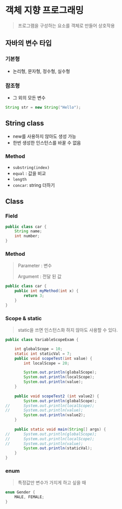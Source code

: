 # 객체 지향 프로그래밍

> 프로그램을 구성하는 요소를 객체로 만들어 상호작용



## 자바의 변수 타입

### 기본형

- 논리형, 문자형, 정수형, 실수형

### 참조형

- 그 외의 모든 변수

```java
String str = new String("Hello");
```



## String class

- new를 사용하지 않아도 생성 가능
- 한번 생성한 인스턴스를 바꿀 수 없음



### Method

- `substring(index)`
- `equal` : 값을 비교
- `length`
- `concar`: string 더하기



## Class

### Field

```java
public class car {
    String name;
    int number;
}
```



### Method

> Parameter : 변수
>
> Argument : 전달 된 값

```java
public class car {
	public int myMethod(int x) {
        return 3;
    }	
}
```



### Scope & static

> static을 쓰면 인스턴스화 하지 않아도 사용할 수 있다.

```java
public class VariableScopeExam {

	int globalScope = 10;
	static int staticVal = 7;
	public void scopeTest(int value) {
		int localScope = 20;

		System.out.println(globalScope);
		System.out.println(localScope);
		System.out.println(value);
	}
	
	public void scopeTest2 (int value2) {
		System.out.println(globalScope);
//		System.out.println(localScope);
//		System.out.println(value);
		System.out.println(value2);
	}
	
	public static void main(String[] args) {
//		System.out.println(globalScope);
//		System.out.println(localScope);
//		System.out.println(value);
		System.out.println(staticVal);
	}
}
```



### enum

> 특정값만 변수가 가지게 하고 싶을 때

```java
enum Gender {
	MALE, FEMALE;
}
```

